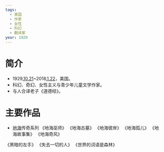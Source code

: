 ```yaml
---
tags:
  - 美国
  - 作家
  - 女性
  - 科幻
  - 翻译家
year: 1929
---
```

# 简介

- 1929[.10.21](2024-10-21.md)~2018[.1.22](2024-01-22.md)，美国。
- 科幻、奇幻、女性主义与青少年儿童文学作家。
- 与人合译老子《道德经》。
# 主要作品

- [地海](地海.md)传奇系列
《地海巫师》
《地海古墓》
《地海彼岸》
《地海孤儿》
《地海故事集》
《地海奇风》

《黑暗的左手》
《失去一切的人》
《世界的词语是森林》
